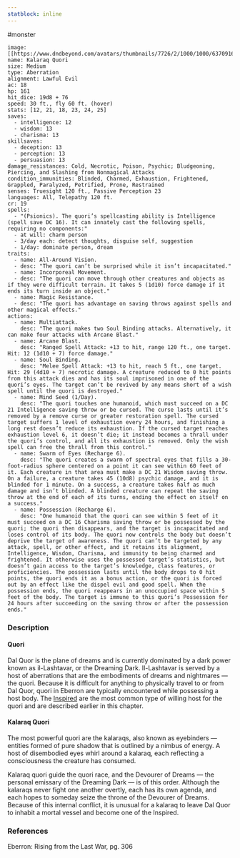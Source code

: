 ```yaml
---
statblock: inline
---
```

#monster 

```statblock
image: [[https://www.dndbeyond.com/avatars/thumbnails/7726/2/1000/1000/637091671682327075.png]]
name: Kalaraq Quori
size: Medium
type: Aberration
alignment: Lawful Evil
ac: 18
hp: 161
hit_dice: 19d8 + 76
speed: 30 ft., fly 60 ft. (hover)
stats: [12, 21, 18, 23, 24, 25]
saves:
  - intelligence: 12
  - wisdom: 13
  - charisma: 13
skillsaves:
  - deception: 13
  - perception: 13
  - persuasion: 13
damage_resistances: Cold, Necrotic, Poison, Psychic; Bludgeoning, Piercing, and Slashing from Nonmagical Attacks
condition_immunities: Blinded, Charmed, Exhaustion, Frightened, Grappled, Paralyzed, Petrified, Prone, Restrained
senses: Truesight 120 ft., Passive Perception 23
languages: All, Telepathy 120 ft.
cr: 19
spells:
  - "(Psionics). The quori’s spellcasting ability is Intelligence (spell save DC 16). It can innately cast the following spells, requiring no components:"
  - at will: charm person
  - 3/day each: detect thoughts, disguise self, suggestion
  - 1/day: dominate person, dream
traits:
  - name: All-Around Vision.
  - desc: "The quori can’t be surprised while it isn’t incapacitated."
  - name: Incorporeal Movement.
  - desc: "The quori can move through other creatures and objects as if they were difficult terrain. It takes 5 (1d10) force damage if it ends its turn inside an object."
  - name: Magic Resistance.
  - desc: "The quori has advantage on saving throws against spells and other magical effects."
actions:
  - name: Multiattack.
    desc: "The quori makes two Soul Binding attacks. Alternatively, it can make four attacks with Arcane Blast."
  - name: Arcane Blast.
    desc: "Ranged Spell Attack: +13 to hit, range 120 ft., one target. Hit: 12 (1d10 + 7) force damage."
  - name: Soul Binding.
    desc: "Melee Spell Attack: +13 to hit, reach 5 ft., one target. Hit: 29 (4d10 + 7) necrotic damage. A creature reduced to 0 hit points from this attack dies and has its soul imprisoned in one of the quori’s eyes. The target can’t be revived by any means short of a wish spell until the quori is destroyed."
  - name: Mind Seed (1/Day).
    desc: "The quori touches one humanoid, which must succeed on a DC 21 Intelligence saving throw or be cursed. The curse lasts until it’s removed by a remove curse or greater restoration spell. The cursed target suffers 1 level of exhaustion every 24 hours, and finishing a long rest doesn’t reduce its exhaustion. If the cursed target reaches exhaustion level 6, it doesn’t die; it instead becomes a thrall under the quori’s control, and all its exhaustion is removed. Only the wish spell can free the thrall from this control."
  - name: Swarm of Eyes (Recharge 6).
    desc: "The quori creates a swarm of spectral eyes that fills a 30-foot-radius sphere centered on a point it can see within 60 feet of it. Each creature in that area must make a DC 21 Wisdom saving throw. On a failure, a creature takes 45 (10d8) psychic damage, and it is blinded for 1 minute. On a success, a creature takes half as much damage and isn’t blinded. A blinded creature can repeat the saving throw at the end of each of its turns, ending the effect on itself on a success."
  - name: Possession (Recharge 6).
    desc: "One humanoid that the quori can see within 5 feet of it must succeed on a DC 16 Charisma saving throw or be possessed by the quori; the quori then disappears, and the target is incapacitated and loses control of its body. The quori now controls the body but doesn’t deprive the target of awareness. The quori can’t be targeted by any attack, spell, or other effect, and it retains its alignment, Intelligence, Wisdom, Charisma, and immunity to being charmed and frightened. It otherwise uses the possessed target’s statistics, but doesn’t gain access to the target’s knowledge, class features, or proficiencies. The possession lasts until the body drops to 0 hit points, the quori ends it as a bonus action, or the quori is forced out by an effect like the dispel evil and good spell. When the possession ends, the quori reappears in an unoccupied space within 5 feet of the body. The target is immune to this quori’s Possession for 24 hours after succeeding on the saving throw or after the possession ends."
```

### Description

#### Quori

Dal Quor is the plane of dreams and is currently dominated by a dark power known as il-Lashtavar, or the Dreaming Dark. Il-Lashtavar is served by a host of aberrations that are the embodiments of dreams and nightmares — the quori. Because it is difficult for anything to physically travel to or from Dal Quor, quori in Eberron are typically encountered while possessing a host body. The [Inspired](https://www.dndbeyond.com/monsters/489058-inspired) are the most common type of willing host for the quori and are described earlier in this chapter.

#### Kalaraq Quori

The most powerful quori are the kalaraqs, also known as eyebinders — entities formed of pure shadow that is outlined by a nimbus of energy. A host of disembodied eyes whirl around a kalaraq, each reflecting a consciousness the creature has consumed.

Kalaraq quori guide the quori race, and the Devourer of Dreams — the personal emissary of the Dreaming Dark — is of this order. Although the kalaraqs never fight one another overtly, each has its own agenda, and each hopes to someday seize the throne of the Devourer of Dreams. Because of this internal conflict, it is unusual for a kalaraq to leave Dal Quor to inhabit a mortal vessel and become one of the Inspired.

### References

Eberron: Rising from the Last War, pg. 306